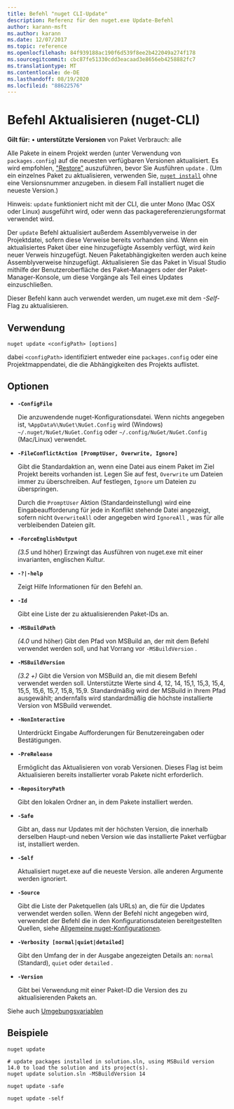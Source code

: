```yaml
---
title: Befehl "nuget CLI-Update"
description: Referenz für den nuget.exe Update-Befehl
author: karann-msft
ms.author: karann
ms.date: 12/07/2017
ms.topic: reference
ms.openlocfilehash: 84f939188ac190f6d539f8ee2b422049a274f178
ms.sourcegitcommit: cbc87fe51330cdd3eacaad3e8656eb4258882fc7
ms.translationtype: MT
ms.contentlocale: de-DE
ms.lasthandoff: 08/19/2020
ms.locfileid: "88622576"
---
```

# <a name="update-command-nuget-cli"></a>Befehl Aktualisieren (nuget-CLI)

**Gilt für:** &bullet; **unterstützte Versionen** von Paket Verbrauch: alle

Alle Pakete in einem Projekt werden (unter Verwendung von `packages.config`) auf die neuesten verfügbaren Versionen aktualisiert. Es wird empfohlen, ["Restore"](cli-ref-restore.md) auszuführen, bevor Sie Ausführen `update` . (Um ein einzelnes Paket zu aktualisieren, verwenden Sie, [`nuget install`](cli-ref-install.md) ohne eine Versionsnummer anzugeben. in diesem Fall installiert nuget die neueste Version.)

Hinweis: `update` funktioniert nicht mit der CLI, die unter Mono (Mac OSX oder Linux) ausgeführt wird, oder wenn das packagereferenzierungsformat verwendet wird.

Der `update` Befehl aktualisiert außerdem Assemblyverweise in der Projektdatei, sofern diese Verweise bereits vorhanden sind. Wenn ein aktualisiertes Paket über eine hinzugefügte Assembly verfügt, wird *kein* neuer Verweis hinzugefügt. Neuen Paketabhängigkeiten werden auch keine Assemblyverweise hinzugefügt. Aktualisieren Sie das Paket in Visual Studio mithilfe der Benutzeroberfläche des Paket-Managers oder der Paket-Manager-Konsole, um diese Vorgänge als Teil eines Updates einzuschließen.

Dieser Befehl kann auch verwendet werden, um nuget.exe mit dem *-Self-* Flag zu aktualisieren.

## <a name="usage"></a>Verwendung

```cli
nuget update <configPath> [options]
```

dabei `<configPath>` identifiziert entweder eine `packages.config` oder eine Projektmappendatei, die die Abhängigkeiten des Projekts auflistet.

## <a name="options"></a>Optionen

- **`-ConfigFile`**

  Die anzuwendende nuget-Konfigurationsdatei. Wenn nichts angegeben ist, `%AppData%\NuGet\NuGet.Config` wird (Windows) `~/.nuget/NuGet/NuGet.Config` oder `~/.config/NuGet/NuGet.Config` (Mac/Linux) verwendet.

- **`-FileConflictAction [PromptUser, Overwrite, Ignore]`**

  Gibt die Standardaktion an, wenn eine Datei aus einem Paket im Ziel Projekt bereits vorhanden ist. Legen Sie auf fest, `Overwrite` um Dateien immer zu überschreiben. Auf festlegen, `Ignore` um Dateien zu überspringen.

  Durch die `PromptUser` Aktion (Standardeinstellung) wird eine Eingabeaufforderung für jede in Konflikt stehende Datei angezeigt, sofern nicht `OverwriteAll` oder angegeben wird `IgnoreAll` , was für alle verbleibenden Dateien gilt.

- **`-ForceEnglishOutput`**

  *(3.5* und höher) Erzwingt das Ausführen von nuget.exe mit einer invarianten, englischen Kultur.

- **`-?|-help`**

  Zeigt Hilfe Informationen für den Befehl an.

- **`-Id`**

  Gibt eine Liste der zu aktualisierenden Paket-IDs an.

- **`-MSBuildPath`**

  *(4.0* und höher) Gibt den Pfad von MSBuild an, der mit dem Befehl verwendet werden soll, und hat Vorrang vor `-MSBuildVersion` .

- **`-MSBuildVersion`**

  *(3.2 +)* Gibt die Version von MSBuild an, die mit diesem Befehl verwendet werden soll. Unterstützte Werte sind 4, 12, 14, 15,1, 15,3, 15,4, 15,5, 15,6, 15,7, 15,8, 15,9. Standardmäßig wird der MSBuild in Ihrem Pfad ausgewählt; andernfalls wird standardmäßig die höchste installierte Version von MSBuild verwendet.

- **`-NonInteractive`**

  Unterdrückt Eingabe Aufforderungen für Benutzereingaben oder Bestätigungen.

- **`-PreRelease`**

  Ermöglicht das Aktualisieren von vorab Versionen. Dieses Flag ist beim Aktualisieren bereits installierter vorab Pakete nicht erforderlich.

- **`-RepositoryPath`**

  Gibt den lokalen Ordner an, in dem Pakete installiert werden.

- **`-Safe`**

  Gibt an, dass nur Updates mit der höchsten Version, die innerhalb derselben Haupt-und neben Version wie das installierte Paket verfügbar ist, installiert werden.

- **`-Self`**

  Aktualisiert nuget.exe auf die neueste Version. alle anderen Argumente werden ignoriert.

- **`-Source`**

  Gibt die Liste der Paketquellen (als URLs) an, die für die Updates verwendet werden sollen. Wenn der Befehl nicht angegeben wird, verwendet der Befehl die in den Konfigurationsdateien bereitgestellten Quellen, siehe [Allgemeine nuget-Konfigurationen](../../consume-packages/configuring-nuget-behavior.md).

- **`-Verbosity [normal|quiet|detailed]`**

  Gibt den Umfang der in der Ausgabe angezeigten Details an: `normal` (Standard), `quiet` oder `detailed` .

- **`-Version`**

  Gibt bei Verwendung mit einer Paket-ID die Version des zu aktualisierenden Pakets an.

Siehe auch [Umgebungsvariablen](cli-ref-environment-variables.md)

## <a name="examples"></a>Beispiele

```cli
nuget update

# update packages installed in solution.sln, using MSBuild version 14.0 to load the solution and its project(s).
nuget update solution.sln -MSBuildVersion 14

nuget update -safe

nuget update -self
```
